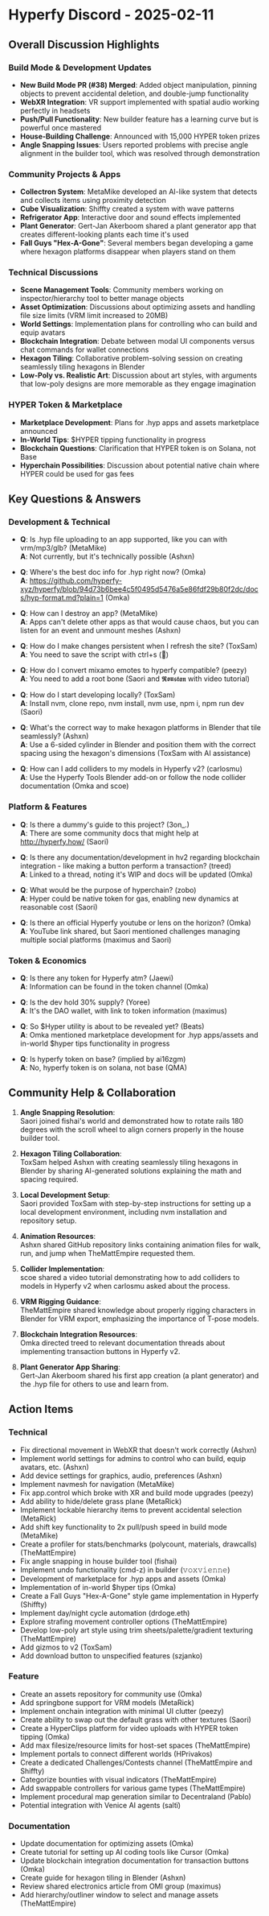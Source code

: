 # Hyperfy Discord - 2025-02-11

## Overall Discussion Highlights

### Build Mode & Development Updates
- **New Build Mode PR (#38) Merged**: Added object manipulation, pinning objects to prevent accidental deletion, and double-jump functionality
- **WebXR Integration**: VR support implemented with spatial audio working perfectly in headsets
- **Push/Pull Functionality**: New builder feature has a learning curve but is powerful once mastered
- **House-Building Challenge**: Announced with 15,000 HYPER token prizes
- **Angle Snapping Issues**: Users reported problems with precise angle alignment in the builder tool, which was resolved through demonstration

### Community Projects & Apps
- **Collectron System**: MetaMike developed an AI-like system that detects and collects items using proximity detection
- **Cube Visualization**: Shiffty created a system with wave patterns
- **Refrigerator App**: Interactive door and sound effects implemented
- **Plant Generator**: Gert-Jan Akerboom shared a plant generator app that creates different-looking plants each time it's used
- **Fall Guys "Hex-A-Gone"**: Several members began developing a game where hexagon platforms disappear when players stand on them

### Technical Discussions
- **Scene Management Tools**: Community members working on inspector/hierarchy tool to better manage objects
- **Asset Optimization**: Discussions about optimizing assets and handling file size limits (VRM limit increased to 20MB)
- **World Settings**: Implementation plans for controlling who can build and equip avatars
- **Blockchain Integration**: Debate between modal UI components versus chat commands for wallet connections
- **Hexagon Tiling**: Collaborative problem-solving session on creating seamlessly tiling hexagons in Blender
- **Low-Poly vs. Realistic Art**: Discussion about art styles, with arguments that low-poly designs are more memorable as they engage imagination

### HYPER Token & Marketplace
- **Marketplace Development**: Plans for .hyp apps and assets marketplace announced
- **In-World Tips**: $HYPER tipping functionality in progress
- **Blockchain Questions**: Clarification that HYPER token is on Solana, not Base
- **Hyperchain Possibilities**: Discussion about potential native chain where HYPER could be used for gas fees

## Key Questions & Answers

### Development & Technical
- **Q**: Is .hyp file uploading to an app supported, like you can with vrm/mp3/glb? (MetaMike)  
  **A**: Not currently, but it's technically possible (Ashxn)

- **Q**: Where's the best doc info for .hyp right now? (Omka)  
  **A**: https://github.com/hyperfy-xyz/hyperfy/blob/94d73b6bee4c5f0495d5476a5e86fdf29b80f2dc/docs/hyp-format.md?plain=1 (Omka)

- **Q**: How can I destroy an app? (MetaMike)  
  **A**: Apps can't delete other apps as that would cause chaos, but you can listen for an event and unmount meshes (Ashxn)

- **Q**: How do I make changes persistent when I refresh the site? (ToxSam)  
  **A**: You need to save the script with ctrl+s (᲼)

- **Q**: How do I convert mixamo emotes to hyperfy compatible? (peezy)  
  **A**: You need to add a root bone (Saori and 𝕽𝖔𝖚𝖘𝖙𝖆𝖓 with video tutorial)

- **Q**: How do I start developing locally? (ToxSam)  
  **A**: Install nvm, clone repo, nvm install, nvm use, npm i, npm run dev (Saori)

- **Q**: What's the correct way to make hexagon platforms in Blender that tile seamlessly? (Ashxn)  
  **A**: Use a 6-sided cylinder in Blender and position them with the correct spacing using the hexagon's dimensions (ToxSam with AI assistance)

- **Q**: How can I add colliders to my models in Hyperfy v2? (carlosmu)  
  **A**: Use the Hyperfy Tools Blender add-on or follow the node collider documentation (Omka and scoe)

### Platform & Features
- **Q**: Is there a dummy's guide to this project? (3on_.)  
  **A**: There are some community docs that might help at http://hyperfy.how/ (Saori)

- **Q**: Is there any documentation/development in hv2 regarding blockchain integration - like making a button perform a transaction? (treed)  
  **A**: Linked to a thread, noting it's WIP and docs will be updated (Omka)

- **Q**: What would be the purpose of hyperchain? (zobo)  
  **A**: Hyper could be native token for gas, enabling new dynamics at reasonable cost (Saori)

- **Q**: Is there an official Hyperfy youtube or lens on the horizon? (Omka)  
  **A**: YouTube link shared, but Saori mentioned challenges managing multiple social platforms (maximus and Saori)

### Token & Economics
- **Q**: Is there any token for Hyperfy atm? (Jaewi)  
  **A**: Information can be found in the token channel (Omka)

- **Q**: Is the dev hold 30% supply? (Yoree)  
  **A**: It's the DAO wallet, with link to token information (maximus)

- **Q**: So $Hyper utility is about to be revealed yet? (Beats)  
  **A**: Omka mentioned marketplace development for .hyp apps/assets and in-world $hyper tips functionality in progress

- **Q**: Is hyperfy token on base? (implied by ai16zgm)  
  **A**: No, hyperfy token is on solana, not base (QMA)

## Community Help & Collaboration

1. **Angle Snapping Resolution**:  
   Saori joined fishai's world and demonstrated how to rotate rails 180 degrees with the scroll wheel to align corners properly in the house builder tool.

2. **Hexagon Tiling Collaboration**:  
   ToxSam helped Ashxn with creating seamlessly tiling hexagons in Blender by sharing AI-generated solutions explaining the math and spacing required.

3. **Local Development Setup**:  
   Saori provided ToxSam with step-by-step instructions for setting up a local development environment, including nvm installation and repository setup.

4. **Animation Resources**:  
   Ashxn shared GitHub repository links containing animation files for walk, run, and jump when TheMattEmpire requested them.

5. **Collider Implementation**:  
   scoe shared a video tutorial demonstrating how to add colliders to models in Hyperfy v2 when carlosmu asked about the process.

6. **VRM Rigging Guidance**:  
   TheMattEmpire shared knowledge about properly rigging characters in Blender for VRM export, emphasizing the importance of T-pose models.

7. **Blockchain Integration Resources**:  
   Omka directed treed to relevant documentation threads about implementing transaction buttons in Hyperfy v2.

8. **Plant Generator App Sharing**:  
   Gert-Jan Akerboom shared his first app creation (a plant generator) and the .hyp file for others to use and learn from.

## Action Items

### Technical
- Fix directional movement in WebXR that doesn't work correctly (Ashxn)
- Implement world settings for admins to control who can build, equip avatars, etc. (Ashxn)
- Add device settings for graphics, audio, preferences (Ashxn)
- Implement navmesh for navigation (MetaMike)
- Fix app.control which broke with XR and build mode upgrades (peezy)
- Add ability to hide/delete grass plane (MetaRick)
- Implement lockable hierarchy items to prevent accidental selection (MetaRick)
- Add shift key functionality to 2x pull/push speed in build mode (MetaMike)
- Create a profiler for stats/benchmarks (polycount, materials, drawcalls) (TheMattEmpire)
- Fix angle snapping in house builder tool (fishai)
- Implement undo functionality (cmd-z) in builder (𝚟𝚘𝚡𝚟𝚒𝚎𝚗𝚗𝚎)
- Development of marketplace for .hyp apps and assets (Omka)
- Implementation of in-world $hyper tips (Omka)
- Create a Fall Guys "Hex-A-Gone" style game implementation in Hyperfy (Shiffty)
- Implement day/night cycle automation (drdoge.eth)
- Explore strafing movement controller options (TheMattEmpire)
- Develop low-poly art style using trim sheets/palette/gradient texturing (TheMattEmpire)
- Add gizmos to v2 (ToxSam)
- Add download button to unspecified features (szjanko)

### Feature
- Create an assets repository for community use (Omka)
- Add springbone support for VRM models (MetaRick)
- Implement onchain integration with minimal UI clutter (peezy)
- Create ability to swap out the default grass with other textures (Saori)
- Create a HyperClips platform for video uploads with HYPER token tipping (Omka)
- Add max filesize/resource limits for host-set spaces (TheMattEmpire)
- Implement portals to connect different worlds (HPrivakos)
- Create a dedicated Challenges/Contests channel (TheMattEmpire and Shiffty)
- Categorize bounties with visual indicators (TheMattEmpire)
- Add swappable controllers for various game types (TheMattEmpire)
- Implement procedural map generation similar to Decentraland (Pablo)
- Potential integration with Venice AI agents (saltï)

### Documentation
- Update documentation for optimizing assets (Omka)
- Create tutorial for setting up AI coding tools like Cursor (Omka)
- Update blockchain integration documentation for transaction buttons (Omka)
- Create guide for hexagon tiling in Blender (Ashxn)
- Review shared electronics article from OMI group (maximus)
- Add hierarchy/outliner window to select and manage assets (TheMattEmpire)